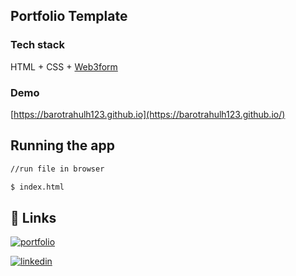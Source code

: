 ## Portfolio Template
### Tech stack
HTML + CSS + [Web3form](https://web3forms.com/#start)


### Demo
[https://barotrahulh123.github.io](https://barotrahulh123.github.io/)


## Running the app

```bash
//run file in browser

$ index.html
```

## 🔗 Links
[![portfolio](https://img.shields.io/badge/my_portfolio-000?style=for-the-badge&logo=ko-fi&logoColor=white)](https://github.com/barotrahulh123)

[![linkedin](https://img.shields.io/badge/linkedin-0A66C2?style=for-the-badge&logo=linkedin&logoColor=white)](https://www.linkedin.com/in/rb786)
